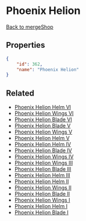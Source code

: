 # Phoenix Helion

<no description available>

[Back to mergeShop](../merge-shops.md)

## Properties

```json
{
    "id": 362,
    "name": "Phoenix Helion"
}
```

## Related

- [Phoenix Helion Helm VI](../items/20773-phoenix-helion-helm-vi.md)
- [Phoenix Helion Wings VI](../items/20782-phoenix-helion-wings-vi.md)
- [Phoenix Helion Blade VI](../items/20777-phoenix-helion-blade-vi.md)
- [Phoenix Helion Blade V](../items/20776-phoenix-helion-blade-v.md)
- [Phoenix Helion Wings V](../items/20781-phoenix-helion-wings-v.md)
- [Phoenix Helion Helm V](../items/20772-phoenix-helion-helm-v.md)
- [Phoenix Helion Helm IV](../items/20771-phoenix-helion-helm-iv.md)
- [Phoenix Helion Blade IV](../items/20775-phoenix-helion-blade-iv.md)
- [Phoenix Helion Wings IV](../items/20780-phoenix-helion-wings-iv.md)
- [Phoenix Helion Wings III](../items/20779-phoenix-helion-wings-iii.md)
- [Phoenix Helion Blade III](../items/20774-phoenix-helion-blade-iii.md)
- [Phoenix Helion Helm III](../items/20770-phoenix-helion-helm-iii.md)
- [Phoenix Helion Helm II](../items/20769-phoenix-helion-helm-ii.md)
- [Phoenix Helion Wings II](../items/20778-phoenix-helion-wings-ii.md)
- [Phoenix Helion Blade II](../items/20768-phoenix-helion-blade-ii.md)
- [Phoenix Helion Wings I](../items/20766-phoenix-helion-wings-i.md)
- [Phoenix Helion Helm I](../items/20765-phoenix-helion-helm-i.md)
- [Phoenix Helion Blade I](../items/20767-phoenix-helion-blade-i.md)

